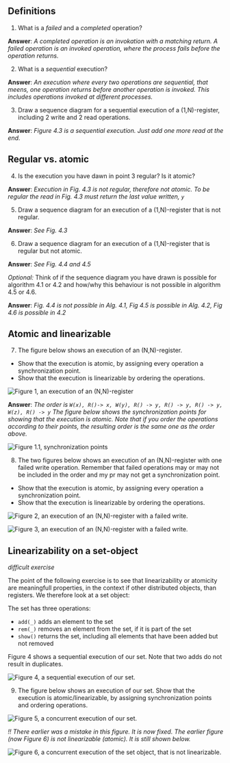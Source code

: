 ## Definitions

1. What is a *failed* and a *completed* operation?

__Answer__: *A completed operation is an invokation with a matching return. A failed operation is an invoked operation, where the process fails before the operation returns.*

2. What is a *sequential* execution?

__Answer__: *An execution where every two operations are sequential, that meens, one operation returns before another operation is invoked. This includes operations invoked at different processes.*

3. Draw a sequence diagram for a sequential execution of a (1,N)-register, 
including 2 write and 2 read operations.

__Answer__: *Figure 4.3 is a sequential execution. Just add one more read at the end.*

## Regular  vs. atomic

4. Is the execution you have dawn in point 3 regular? Is it atomic?

__Answer__: *Execution in Fig. 4.3 is not regular, therefore not atomic. 
To be regular the read in Fig. 4.3 must return the last value written, `y`*

5. Draw a sequence diagram for an execution of a (1,N)-register 
that is not regular.

__Answer__: *See Fig. 4.3*

6. Draw a sequence diagram for an execution of a (1,N)-register 
that is regular but not atomic.

__Answer__: *See Fig. 4.4 and 4.5*

*Optional:* Think of if the sequence diagram you have drawn is possible for algorithm 4.1 or 4.2 and 
how/why this behaviour is not possible in algorithm 4.5 or 4.6.

__Answer__: *Fig. 4.4 is not possible in Alg. 4.1, Fig 4.5 is possible in Alg. 4.2, Fig 4.6 is possible in 4.2*

## Atomic and linearizable

7. The figure below shows an execution of an (N,N)-register.
  * Show that the execution is atomic, by assigning every operation a synchronization point.
  * Show that the execution is linearizable by ordering the operations.

![Figure 1, an execution of an (N,N)-register](fig/CH4-fig1.jpg?raw=true)

__Answer__: *The order is `W(x), R()-> x, W(y), R() -> y, R() -> y, R() -> y, W(z), R() -> y`
The figure below shows the synchronization points for showing that the execution is atomic. Note that if you order the operations according to their points, the resulting order is the same one as the order above.*

![Figure 1.1, synchronization points](fig/CH4-Ex-Answer.png?raw=true)

8. The two figures below shows an execution of an (N,N)-register with one failed write operation. 
  Remember that failed operations may or may not be included in the order and my pr may not get a synchronization point.
  * Show that the execution is atomic, by assigning every operation a synchronization point.
  * Show that the execution is linearizable by ordering the operations.
  
 ![Figure 2, an execution of an (N,N)-register with a failed write.](fig/CH4-fig2.jpg?raw=true)
 
 ![Figure 3, an execution of an (N,N)-register with a failed write.](fig/CH4-fig3.jpg?raw=true)

## Linearizability on a set-object
*difficult exercise*

The point of the following exercise is to see that linearizability or atomicity are meaningfull properties, 
in the context if other distributed objects, than registers.
We therefore look at a set object:

The set has three operations:
 * `add(_)` adds an element to the set
 * `rem(_)` removes an element from the set, if it is part of the set
 * `show()` returns the set, including all elements that have been added but not removed
 
Figure 4 shows a sequential execution of our set. Note that two adds do not result in duplicates.
 
 ![Figure 4, a sequential execution of our set.](fig/CH4-fig4.jpg?raw=true)
 
 
9. The figure below shows an execution of our set. Show that the execution is atomic/linearizable, by assigning synchronization points and ordering operations.

![Figure 5, a concurrent execution of our set.](fig/CH4-fig5b.jpg?raw=true)


*!! There earlier was a mistake in this figure. It is now fixed. The earlier figure (now Figure 6) is not linearizable (atomic). It is still shown below.*

![Figure 6, a concurrent execution of the set object, that is not linearizable.](fig/CH4-fig5.jpg?raw=true)
